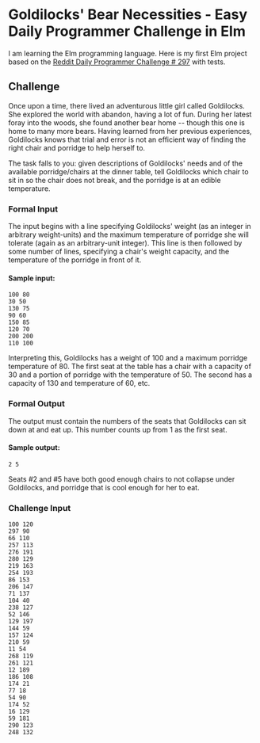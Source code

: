 # Goldilocks' Bear Necessities - Easy Daily Programmer Challenge in Elm

I am learning the Elm programming language. Here is my first Elm project based on the [Reddit Daily Programmer Challenge # 297](https://www.reddit.com/r/dailyprogrammer/comments/5bn0b7/20161107_challenge_291_easy_goldilocks_bear/) with tests.

## Challenge

Once upon a time, there lived an adventurous little girl called Goldilocks. She explored the world with abandon, having a lot of fun. During her latest foray into the woods, she found another bear home -- though this one is home to many more bears. Having learned from her previous experiences, Goldilocks knows that trial and error is not an efficient way of finding the right chair and porridge to help herself to.

The task falls to you: given descriptions of Goldilocks' needs and of the available porridge/chairs at the dinner table, tell Goldilocks which chair to sit in so the chair does not break, and the porridge is at an edible temperature.

### Formal Input

The input begins with a line specifying Goldilocks' weight (as an integer in arbitrary weight-units) and the maximum temperature of porridge she will tolerate (again as an arbitrary-unit integer). This line is then followed by some number of lines, specifying a chair's weight capacity, and the temperature of the porridge in front of it.

#### Sample input:

```
100 80
30 50
130 75
90 60
150 85
120 70
200 200
110 100
```

Interpreting this, Goldilocks has a weight of 100 and a maximum porridge temperature of 80. The first seat at the table has a chair with a capacity of 30 and a portion of porridge with the temperature of 50. The second has a capacity of 130 and temperature of 60, etc.

### Formal Output

The output must contain the numbers of the seats that Goldilocks can sit down at and eat up. This number counts up from 1 as the first seat.

#### Sample output:
```
2 5
```

Seats #2 and #5 have both good enough chairs to not collapse under Goldilocks, and porridge that is cool enough for her to eat.


### Challenge Input
```
100 120
297 90
66 110
257 113
276 191
280 129
219 163
254 193
86 153
206 147
71 137
104 40
238 127
52 146
129 197
144 59
157 124
210 59
11 54
268 119
261 121
12 189
186 108
174 21
77 18
54 90
174 52
16 129
59 181
290 123
248 132
```

